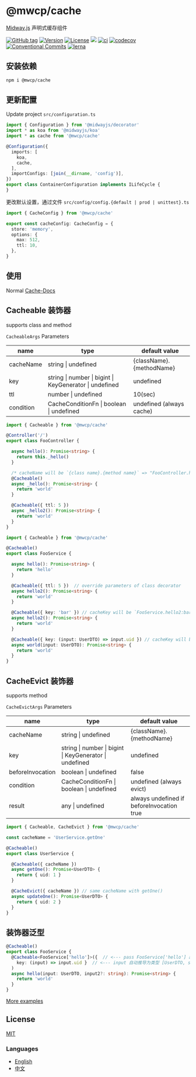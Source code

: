 # @mwcp/cache

[Midway.js] 声明式缓存组件

[![GitHub tag](https://img.shields.io/github/tag/waitingsong/midway-components)]()
[![Version](https://img.shields.io/npm/v/@mwcp/cache.svg)](https://www.npmjs.com/package/midway-components)
[![License](https://img.shields.io/badge/license-MIT-blue.svg)](https://opensource.org/licenses/MIT)
[![](https://img.shields.io/badge/lang-TypeScript-blue.svg)]()
[![ci](https://github.com/waitingsong/midway-components/workflows/ci/badge.svg)](https://github.com/waitingsong/midway-components/actions?query=workflow%3A%22ci%22)
[![codecov](https://codecov.io/gh/waitingsong/midway-components/branch/main/graph/badge.svg?token=lbfTIGwu6t)](https://codecov.io/gh/waitingsong/midway-components)
[![Conventional Commits](https://img.shields.io/badge/Conventional%20Commits-1.0.0-yellow.svg)](https://conventionalcommits.org)
[![lerna](https://img.shields.io/badge/maintained%20with-lerna-cc00ff.svg)](https://lernajs.io/)


## 安装依赖

```sh
npm i @mwcp/cache
```

## 更新配置

Update project `src/configuration.ts`
```ts
import { Configuration } from '@midwayjs/decorator'
import * as koa from '@midwayjs/koa'
import * as cache from '@mwcp/cache'

@Configuration({
  imports: [
    koa,
    cache,
  ],
  importConfigs: [join(__dirname, 'config')],
})
export class ContainerConfiguration implements ILifeCycle {
}
```

更改默认设置，通过文件 `src/config/config.{default | prod | unittest}.ts`
```ts
import { CacheConfig } from '@mwcp/cache'

export const cacheConfig: CacheConfig = {
  store: 'memory',
  options: {
    max: 512,
    ttl: 10,
  },
}
```

## 使用

Normal [Cache-Docs]


## Cacheable 装饰器

supports class and method

`CacheableArgs` Parameters

| name      | type                                                    | default value            |
| --------- | ------------------------------------------------------- | ------------------------ |
| cacheName | string \| undefined                                     | {className}.{methodName} |
| key       | string \| number \| bigint \| KeyGenerator \| undefined | undefined                |
| ttl       | number \| undefined                                     | 10(sec)                  |
| condition | CacheConditionFn \| boolean \| undefined                | undefined (always cache) |

```ts
import { Cacheable } from '@mwcp/cache'

@Controller('/')
export class FooController {

  async hello(): Promise<string> {
    return this._hello()
  }

  /* cacheName will be `{class name}.{method name}` => "FooController.hello" */
  @Cacheable()
  async _hello(): Promise<string> {
    return 'world'
  }

  @Cacheable({ ttl: 5 })
  async _hello2(): Promise<string> {
    return 'world'
  }
}
```

```ts
import { Cacheable } from '@mwcp/cache'

@Cacheable() 
export class FooService {

  async hello(): Promise<string> {
    return 'hello'
  }

  @Cacheable({ ttl: 5 })  // override parameters of class decorator
  async hello2(): Promise<string> {
    return 'world'
  }

  @Cacheable({ key: 'bar' }) // cacheKey will be `FooService.hello2:bar`
  async hello2(): Promise<string> {
    return 'world'
  }

  @Cacheable({ key: (input: UserDTO) => input.uid }) // cacheKey will be `FooService.world:${uid}`
  async world(input: UserDTO): Promise<string> {
    return 'world'
  }
}
```

## CacheEvict  装饰器

supports method

`CacheEvictArgs` Parameters

| name             | type                                                    | default value                             |
| ---------------- | ------------------------------------------------------- | ----------------------------------------- |
| cacheName        | string \| undefined                                     | {className}.{methodName}                  |
| key              | string \| number \| bigint \| KeyGenerator \| undefined | undefined                                 |
| beforeInvocation | boolean \| undefined                                    | false                                     |
| condition        | CacheConditionFn \| boolean \| undefined                | undefined (always evict)                  |
| result           | any \| undefined                                        | always undefined if beforeInvocation true |

```ts
import { Cacheable, CacheEvict } from '@mwcp/cache'

const cacheName = 'UserService.getOne' 

@Cacheable() 
export class UserService {

  @Cacheable({ cacheName })
  async getOne(): Promise<UserDTO> {
    return { uid: 1 }
  }

  @CacheEvict({ cacheName }) // same cacheName with getOne()
  async updateOne(): Promise<UserDTO> {
    return { uid: 2 }
  }
}
```

## 装饰器泛型

```ts
@Cacheable() 
export class FooService {
  @Cacheable<FooService['hello']>({  // <--- pass FooService['hello'] as method type
    key: (input) => input.uid }  // <--- input 自动推导为类型 [UserDTO, string | undefined]
  ) 
  async hello(input: UserDTO, input2?: string): Promise<string> {
    return 'world'
  }
}
```

[More examples]


## License
[MIT](LICENSE)


### Languages
- [English](./README.md)
- [中文](./README.zh-CN.md)

<br>

[Midway.js]: https://midwayjs.org/
[Cache-Docs]: https://midwayjs.org/en/docs/extensions/cache
[Cache-Docs-EN]: https://midwayjs.org/en/docs/extensions/cache
[KeyGenerator]: https://github.com/waitingsong/midway-components/blob/main/packages/cache/src/lib/types.ts#L43
[More examples]: https://github.com/waitingsong/midway-components/tree/main/packages/cache/test/fixtures/base-app/src

